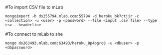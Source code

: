 #To import CSV file to mLab

```mongoimport -h ds255794.mlab.com:55794 -d heroku_bk7ctjjr -c <collection> -u <user> -p <password> --file <input .csv file> --type csv --headerline```

#To connect to mLab to she

``` mongo ds263493.mlab.com:63493/heroku_8p4bgrc8 -u <dbuser> -p <dbpassword> ```
